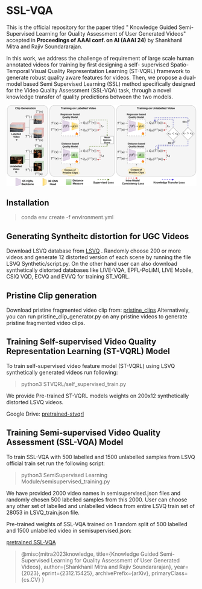 # SSL-VQA
This is the official repository for the paper titled " Knowledge Guided Semi-Supervised Learning for Quality Assessment of User Generated Videos" accepted in **Proceedings of AAAI conf. on AI (AAAI 24)** by Shankhanil Mitra and Rajiv Soundararajan. 

In this work, we address the challenge of requirement of large scale human annotated videos for training by first designing a self- supervised Spatio-Temporal Visual Quality Representation Learning (ST-VQRL) framework to generate robust quality aware features for videos. Then, we propose a dual-model based Semi Supervised Learning (SSL) method specifically designed for the Video Quality Assessment (SSL-VQA) task, through a novel knowledge transfer of quality predictions between the two models.

![SSL-VQA](https://github.com/Shankhanil006/SSL-VQA/blob/main/sslvqa.png?raw=true)

## Installation 
>conda env create -f environment.yml

## Generating Syntheitc distortion for UGC Videos
Download LSVQ database from [LSVQ](https://github.com/baidut/PatchVQ?raw=true) . Randomly choose 200 or more videos and generate 12 distorted version of each scene by running the file LSVQ Synthetic/script.py. On the other hand user can also download synthetically distorted databases like LIVE-VQA, EPFL-PoLiMI, LIVE Mobile, CSIQ VQD, ECVQ and EVVQ for training ST_VQRL.

## Pristine Clip generation
Download pristine fragmented video clip from:
[pristine_clips](https://drive.google.com/file/d/1pCABOnY2K5STtGW3XXQsFEmJIYZElWtT/view?usp=drive_link)
Alternatively, you can run pristine_clip_generator.py on any pristine videos to generate pristine fragmented video clips.
## Training Self-supervised Video Quality Representation Learning (ST-VQRL) Model
To train self-supervised video feature model (ST-VQRL) using LSVQ synthetically generated videos run following:
>python3 STVQRL/self_supervised_train.py

We provide Pre-trained ST-VQRL models weights on 200x12 synthetically distorted LSVQ videos.

Google Drive: [pretrained-stvqrl](https://drive.google.com/file/d/1uE0QgCZAsjXrvRHP_bdC8xVu5xb4eZUa/view?usp=drive_link)

## Training Semi-supervised Video Quality Assessment (SSL-VQA) Model

To train SSL-VQA with 500 labelled and 1500 unlabelled samples from LSVQ official train set run the following script:

> python3 SemiSupervised Learning Module/semisupervised_training.py

We have provided 2000 video names in semisupervised.json files and randomly chosen 500 labelled samples from this 2000. User can choose any other set of labelled and unlabelled videos from entire LSVQ train set of 28053 in LSVQ_train.json file. 

Pre-trained weights of SSL-VQA trained on 1 random split of 500 labelled and 1500 unlabelled video in semisupervised.json:

[pretrained SSL-VQA](https://drive.google.com/file/d/1EHtMEXPpQZAu2GRxG8jgVKxeGrv9JrII/view?usp=drive_link)

>@misc{mitra2023knowledge,
      title={Knowledge Guided Semi-Supervised Learning for Quality Assessment of User Generated Videos}, 
      author={Shankhanil Mitra and Rajiv Soundararajan},
      year={2023},
      eprint={2312.15425},
      archivePrefix={arXiv},
      primaryClass={cs.CV}
}
